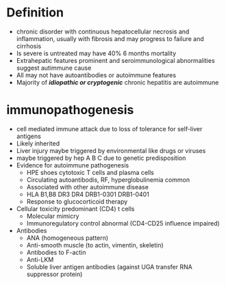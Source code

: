 # Definition
- chronic disorder with continuous hepatocellular necrosis and inflammation, usually with fibrosis and may progress to failure and cirrhosis
- Is severe is untreated may have 40% 6 months mortality
- Extrahepatic features prominent and seroimmunological abnormalities suggest autimmune cause 
- All may not have autoantibodies or autoimmune features 
- Majority of ***idiopathic or cryptogenic*** chronic hepatitis are autoimmune
# immunopathogenesis 
- cell mediated immune attack due to loss of tolerance for self-liver antigens 
- Likely inherited
- Liver injury maybe triggered by environmental like drugs or viruses 
- maybe triggered by hep A B C due to genetic predisposition
- Evidence for autoimmune pathogenesis
	- HPE shoes cytotoxic T cells and plasma cells
	- Circulating autoantibodis, RF, hyperglobulinemia common
	- Associated with other autoimmune disease
	- HLA B1,B8 DR3 DR4 DRB1-0301 DRB1-0401 
	- Response to glucocorticoid therapy 
- Cellular toxicity predominant (CD4) t cells 
	- Molecular mimicry
	- Immunoregulatory control abnormal (CD4-CD25 influence impaired) 
- Antibodies
	- ANA (homogeneous pattern) 
	- Anti-smooth muscle (to actin, vimentin, skeletin) 
	- Antibodies to F-actin 
	- Anti-LKM 
	- Soluble liver antigen antibodies (against UGA transfer RNA suppressor protein)